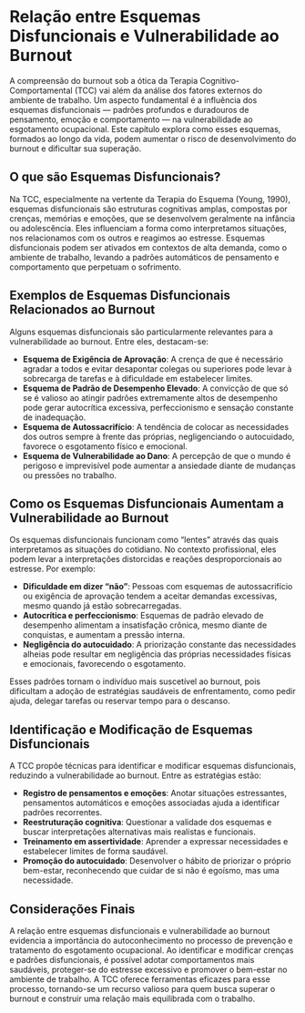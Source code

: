 # Relação entre Esquemas Disfuncionais e Vulnerabilidade ao Burnout

A compreensão do burnout sob a ótica da Terapia Cognitivo-Comportamental (TCC) vai além da análise dos fatores externos do ambiente de trabalho. Um aspecto fundamental é a influência dos esquemas disfuncionais — padrões profundos e duradouros de pensamento, emoção e comportamento — na vulnerabilidade ao esgotamento ocupacional. Este capítulo explora como esses esquemas, formados ao longo da vida, podem aumentar o risco de desenvolvimento do burnout e dificultar sua superação.

## O que são Esquemas Disfuncionais?

Na TCC, especialmente na vertente da Terapia do Esquema (Young, 1990), esquemas disfuncionais são estruturas cognitivas amplas, compostas por crenças, memórias e emoções, que se desenvolvem geralmente na infância ou adolescência. Eles influenciam a forma como interpretamos situações, nos relacionamos com os outros e reagimos ao estresse. Esquemas disfuncionais podem ser ativados em contextos de alta demanda, como o ambiente de trabalho, levando a padrões automáticos de pensamento e comportamento que perpetuam o sofrimento.

## Exemplos de Esquemas Disfuncionais Relacionados ao Burnout

Alguns esquemas disfuncionais são particularmente relevantes para a vulnerabilidade ao burnout. Entre eles, destacam-se:

- **Esquema de Exigência de Aprovação**: A crença de que é necessário agradar a todos e evitar desapontar colegas ou superiores pode levar à sobrecarga de tarefas e à dificuldade em estabelecer limites.
- **Esquema de Padrão de Desempenho Elevado**: A convicção de que só se é valioso ao atingir padrões extremamente altos de desempenho pode gerar autocrítica excessiva, perfeccionismo e sensação constante de inadequação.
- **Esquema de Autossacrifício**: A tendência de colocar as necessidades dos outros sempre à frente das próprias, negligenciando o autocuidado, favorece o esgotamento físico e emocional.
- **Esquema de Vulnerabilidade ao Dano**: A percepção de que o mundo é perigoso e imprevisível pode aumentar a ansiedade diante de mudanças ou pressões no trabalho.

## Como os Esquemas Disfuncionais Aumentam a Vulnerabilidade ao Burnout

Os esquemas disfuncionais funcionam como “lentes” através das quais interpretamos as situações do cotidiano. No contexto profissional, eles podem levar a interpretações distorcidas e reações desproporcionais ao estresse. Por exemplo:

- **Dificuldade em dizer “não”**: Pessoas com esquemas de autossacrifício ou exigência de aprovação tendem a aceitar demandas excessivas, mesmo quando já estão sobrecarregadas.
- **Autocrítica e perfeccionismo**: Esquemas de padrão elevado de desempenho alimentam a insatisfação crônica, mesmo diante de conquistas, e aumentam a pressão interna.
- **Negligência do autocuidado**: A priorização constante das necessidades alheias pode resultar em negligência das próprias necessidades físicas e emocionais, favorecendo o esgotamento.

Esses padrões tornam o indivíduo mais suscetível ao burnout, pois dificultam a adoção de estratégias saudáveis de enfrentamento, como pedir ajuda, delegar tarefas ou reservar tempo para o descanso.

## Identificação e Modificação de Esquemas Disfuncionais

A TCC propõe técnicas para identificar e modificar esquemas disfuncionais, reduzindo a vulnerabilidade ao burnout. Entre as estratégias estão:

- **Registro de pensamentos e emoções**: Anotar situações estressantes, pensamentos automáticos e emoções associadas ajuda a identificar padrões recorrentes.
- **Reestruturação cognitiva**: Questionar a validade dos esquemas e buscar interpretações alternativas mais realistas e funcionais.
- **Treinamento em assertividade**: Aprender a expressar necessidades e estabelecer limites de forma saudável.
- **Promoção do autocuidado**: Desenvolver o hábito de priorizar o próprio bem-estar, reconhecendo que cuidar de si não é egoísmo, mas uma necessidade.

## Considerações Finais

A relação entre esquemas disfuncionais e vulnerabilidade ao burnout evidencia a importância do autoconhecimento no processo de prevenção e tratamento do esgotamento ocupacional. Ao identificar e modificar crenças e padrões disfuncionais, é possível adotar comportamentos mais saudáveis, proteger-se do estresse excessivo e promover o bem-estar no ambiente de trabalho. A TCC oferece ferramentas eficazes para esse processo, tornando-se um recurso valioso para quem busca superar o burnout e construir uma relação mais equilibrada com o trabalho.